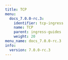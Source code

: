 ```yaml
---
title: TCP
menu:
  docs_7.0.0-rc.3:
    identifier: tcp-ingress
    name: TCP
    parent: ingress-guides
    weight: 20
menu_name: docs_7.0.0-rc.3
info:
  version: 7.0.0-rc.3
---
```


